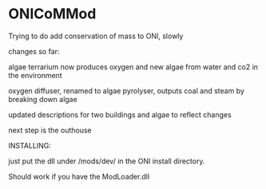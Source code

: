 # ONICoMMod
Trying to do add conservation of mass to ONI, slowly

changes so far:

algae terrarium now produces oxygen and new algae from water and co2 in the environment

oxygen diffuser, renamed to algae pyrolyser, outputs coal and steam by breaking down algae


updated descriptions for two buildings and algae to reflect changes

next step is the outhouse

INSTALLING:

just put the dll under /mods/dev/ in the ONI install directory.

Should work if you have the ModLoader.dll
